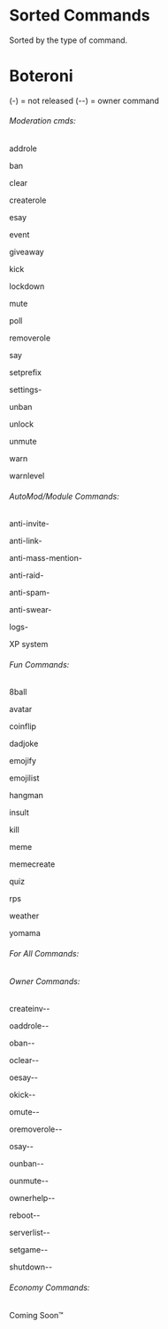 # Sorted Commands

Sorted by the type of command.

# Boteroni
(-) = not released (--) = owner command

###### Moderation cmds:

addrole

ban

clear

createrole

esay

event

giveaway

kick

lockdown

mute

poll

removerole

say

setprefix

settings-

unban

unlock

unmute

warn

warnlevel

###### AutoMod/Module Commands:

anti-invite- 
 
anti-link- 

anti-mass-mention- 
 
anti-raid- 
 
anti-spam- 
 
anti-swear- 
 
logs-
 
XP system

###### Fun Commands:

8ball

avatar

coinflip

dadjoke

emojify

emojilist

hangman

insult

kill

meme

memecreate

quiz

rps

weather 

yomama

###### For All Commands:

###### Owner Commands:

createinv-- 

oaddrole-- 
  
oban-- 
  
oclear-- 
  
oesay-- 
  
okick-- 
  
omute-- 
  
oremoverole-- 
  
osay-- 
 
ounban-- 
  
ounmute-- 
  
ownerhelp-- 
  
reboot-- 

serverlist-- 
  
setgame-- 

shutdown--

###### Economy Commands:

Coming Soon™
